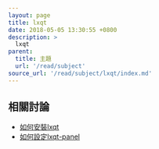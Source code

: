 ```yaml
---
layout: page
title: lxqt
date: 2018-05-05 13:30:55 +0800
description: >
  lxqt
parent:
  title: 主題
  url: '/read/subject'
source_url: '/read/subject/lxqt/index.md'
---
```



## 相關討論

* [如何安裝lxqt](install-lxqt)
* [如何設定lxqt-panel](config-lxqt-panel)
